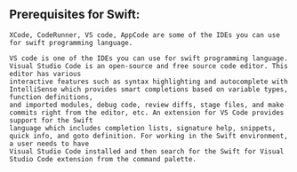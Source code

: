 ## Prerequisites for Swift:

    XCode, CodeRunner, VS code, AppCode are some of the IDEs you can use for swift programming language. 
    
    VS code is one of the IDEs you can use for swift programming language. Visual Studio Code is an open-source and free source code editor. This editor has various 
    interactive features such as syntax highlighting and autocomplete with IntelliSense which provides smart completions based on variable types, function definitions, 
    and imported modules, debug code, review diffs, stage files, and make commits right from the editor, etc. An extension for VS Code provides support for the Swift 
    language which includes completion lists, signature help, snippets, quick info, and goto definition. For working in the Swift environment, a user needs to have 
    Visual Studio Code installed and then search for the Swift for Visual Studio Code extension from the command palette.
